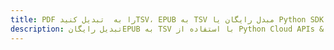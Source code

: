 ---title: PDF را به  تبدیل کنیدTSV، EPUB به TSV مبدل رایگان یا Python SDKdescription: تبدیل رایگانEPUB به TSV با استفاده از Python Cloud APIs & SDK همچنین اسناد PDF را در Cloud ایجاد، ویرایش و رندر کنید.---